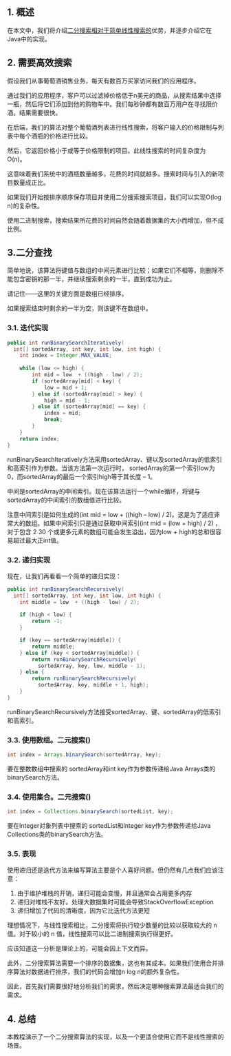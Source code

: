 ## 1. 概述

在本文中，我们将介绍[二分搜索相对于简单线性搜索的](https://www.baeldung.com/cs/linear-search-vs-binary-search)优势，并逐步介绍它在Java中的实现。

## 2. 需要高效搜索

假设我们从事葡萄酒销售业务，每天有数百万买家访问我们的应用程序。

通过我们的应用程序，客户可以过滤掉价格低于n美元的商品，从搜索结果中选择一瓶，然后将它们添加到他的购物车中。我们每秒钟都有数百万用户在寻找限价酒。结果需要很快。

在后端，我们的算法对整个葡萄酒列表进行线性搜索，将客户输入的价格限制与列表中每个酒瓶的价格进行比较。

然后，它返回价格小于或等于价格限制的项目。此线性搜索的时间复杂度为O(n)。

这意味着我们系统中的酒瓶数量越多，花费的时间就越多。搜索时间与引入的新项目数量成正比。

如果我们开始按排序顺序保存项目并使用二分搜索搜索项目，我们可以实现O(log n)的复杂性。

使用二进制搜索，搜索结果所花费的时间自然会随着数据集的大小而增加，但不成比例。

## 3.二分查找

简单地说，该算法将键值与数组的中间元素进行比较；如果它们不相等，则删除不能包含密钥的那一半，并继续搜索剩余的一半，直到成功为止。

请记住——这里的关键方面是数组已经排序。

如果搜索结束时剩余的一半为空，则该键不在数组中。

### 3.1. 迭代实现

```java
public int runBinarySearchIteratively(
  int[] sortedArray, int key, int low, int high) {
    int index = Integer.MAX_VALUE;
    
    while (low <= high) {
        int mid = low  + ((high - low) / 2);
        if (sortedArray[mid] < key) {
            low = mid + 1;
        } else if (sortedArray[mid] > key) {
            high = mid - 1;
        } else if (sortedArray[mid] == key) {
            index = mid;
            break;
        }
    }
    return index;
}
```

runBinarySearchIteratively方法采用sortedArray、键以及sortedArray的低索引和高索引作为参数。当该方法第一次运行时， sortedArray的第一个索引low为 0，而sortedArray的最后一个索引high等于其长度 – 1。

中间是sortedArray的中间索引。现在该算法运行一个while循环，将键与sortedArray的中间索引的数组值进行比较。

注意中间索引是如何生成的(int mid = low + ((high – low) / 2)。这是为了适应非常大的数组。如果中间索引只是通过获取中间索引(int mid = (low + high) / 2) ，对于包含 2 30 个或更多元素的数组可能会发生溢出，因为low + high的总和很容易超过最大正int值。

### 3.2. 递归实现

现在，让我们再看看一个简单的递归实现：

```java
public int runBinarySearchRecursively(
  int[] sortedArray, int key, int low, int high) {
    int middle = low  + ((high - low) / 2);
        
    if (high < low) {
        return -1;
    }

    if (key == sortedArray[middle]) {
        return middle;
    } else if (key < sortedArray[middle]) {
        return runBinarySearchRecursively(
          sortedArray, key, low, middle - 1);
    } else {
        return runBinarySearchRecursively(
          sortedArray, key, middle + 1, high);
    }
}

```

runBinarySearchRecursively方法接受sortedArray、键、sortedArray的低索引和高索引。

### 3.3. 使用数组。二元搜索() 

```java
int index = Arrays.binarySearch(sortedArray, key);

```

要在整数数组中搜索的 sortedArray和int key作为参数传递给Java Arrays类的binarySearch方法。

### 3.4. 使用集合。二元搜索()

```java
int index = Collections.binarySearch(sortedList, key);

```

要在Integer对象列表中搜索的 sortedList和Integer key作为参数传递给Java Collections类的binarySearch方法。

### 3.5. 表现

使用递归还是迭代方法来编写算法主要是个人喜好问题。但仍然有几点我们应该注意：

1. 由于维护堆栈的开销，递归可能会变慢，并且通常会占用更多内存
2. 递归对堆栈不友好。处理大数据集时可能会导致StackOverflowException
3. 递归增加了代码的清晰度，因为它比迭代方法更短

理想情况下，与线性搜索相比，二分搜索将执行较少数量的比较以获取较大的 n 值。对于较小的 n 值，线性搜索可以比二进制搜索执行得更好。

应该知道这一分析是理论上的，可能会因上下文而异。

此外，二分搜索算法需要一个排序的数据集，这也有其成本。如果我们使用合并排序算法对数据进行排序，我们的代码会增加n log n的额外复杂性。

因此，首先我们需要很好地分析我们的需求，然后决定哪种搜索算法最适合我们的需求。

## 4. 总结

本教程演示了一个二分搜索算法的实现，以及一个更适合使用它而不是线性搜索的场景。